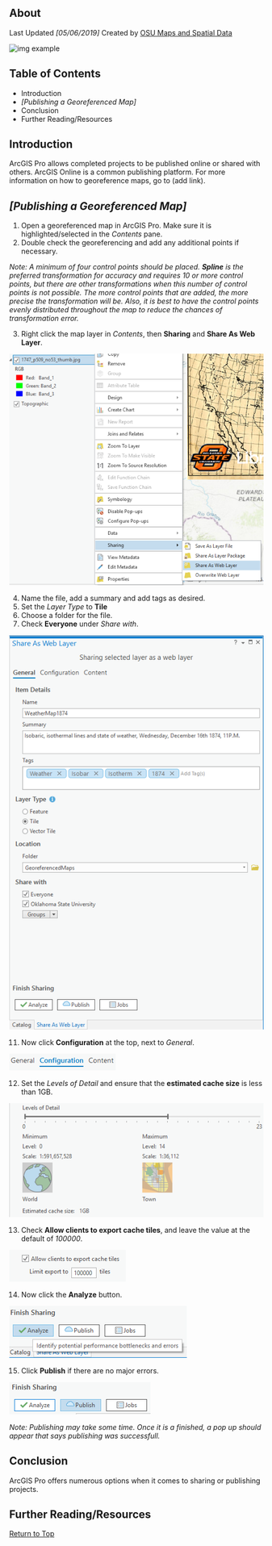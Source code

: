 ## About
Last Updated *[05/06/2019]*
Created by [OSU Maps and Spatial Data](https://info.library.okstate.edu/map-room)

![img example](images/OSULogo.png)

## Table of Contents
- Introduction 
- *[Publishing a Georeferenced Map]*
- Conclusion
- Further Reading/Resources

## Introduction
ArcGIS Pro allows completed projects to be published online or shared with others. ArcGIS Online is a common publishing platform. For more information on how to georeference maps, go to (add link).

## *[Publishing a Georeferenced Map]*
1. Open a georeferenced map in ArcGIS Pro. Make sure it is highlighted/selected in the *Contents* pane.
2. Double check the georeferencing and add any additional points if necessary.

*Note: A minimum of four control points should be placed. **Spline** is the preferred transformation for accuracy and requires 10 or more control points, but there are other transformations when this number of control points is not possible. The more control points that are added, the more precise the transformation will be. Also, it is best to have the control points evenly distributed throughout the map to reduce the chances of transformation error.*

3. Right click the map layer in *Contents*, then **Sharing** and **Share As Web Layer**.

![Share as web layer](images/ShareAsWebLayer.PNG)

4. Name the file, add a summary and add tags as desired.
5. Set the *Layer Type* to **Tile**
9. Choose a folder for the file.
10. Check **Everyone** under *Share with*.

![Fill in the blank](images/FillInTheBlank.PNG)

11. Now click **Configuration** at the top, next to *General*.

![Configuration](images/Configuration.PNG)

12. Set the *Levels of Detail* and ensure that the **estimated cache size** is less than 1GB.

![Levels of Detail](images/LevelsOfDetail.PNG)

13. Check **Allow clients to export cache tiles**, and leave the value at the default of *100000*.

![Clients](images/Clients.PNG)

14. Now click the **Analyze** button.

![Analyze](images/Analyze.PNG)

15. Click **Publish** if there are no major errors.

![Publish](images/Publish.PNG)

*Note: Publishing may take some time. Once it is a finished, a pop up should appear that says publishing was successfull.*

## Conclusion
ArcGIS Pro offers numerous options when it comes to sharing or publishing projects.

## Further Reading/Resources


[Return to Top](#about)
